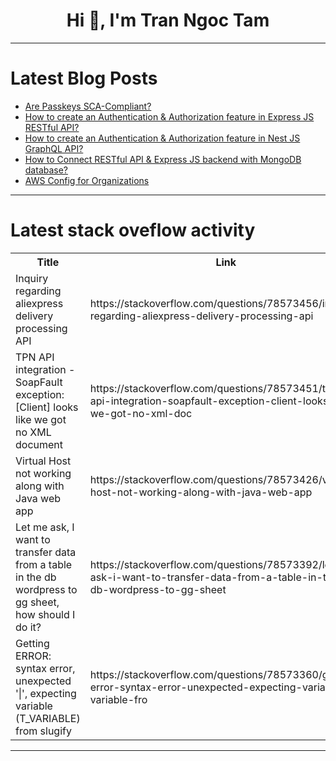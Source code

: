 <h1 align="center">Hi 👋, I'm Tran Ngoc Tam</h1>

---

# Latest Blog Posts 
<!-- BLOG-POST-LIST:START -->
- [Are Passkeys SCA-Compliant?](https://dev.to/corbado/are-passkeys-sca-compliant-12jp)
- [How to create an Authentication &amp; Authorization feature in Express JS RESTful API?](https://dev.to/nadim_ch0wdhury/how-to-create-an-authentication-authorization-feature-in-express-js-restful-api-ge8)
- [How to create an Authentication &amp; Authorization feature in Nest JS GraphQL API?](https://dev.to/nadim_ch0wdhury/how-to-create-an-authentication-authorization-feature-in-nest-js-graphql-api-35em)
- [How to Connect RESTful API &amp; Express JS backend with MongoDB database?](https://dev.to/nadim_ch0wdhury/how-to-connect-restful-api-express-js-backend-with-mongodb-database-2aaa)
- [AWS Config for Organizations](https://dev.to/diegotrujillo/aws-config-for-organizations-3i6p)
<!-- BLOG-POST-LIST:END -->

---

# Latest stack oveflow activity
<table>
  <tr><th>Title</th><th>Link</th></tr>
  <!-- STACKOVERFLOW:START --><tr><td>Inquiry regarding aliexpress delivery processing API</td><td>https://stackoverflow.com/questions/78573456/inquiry-regarding-aliexpress-delivery-processing-api</td></tr><tr><td>TPN API integration - SoapFault exception: [Client] looks like we got no XML document</td><td>https://stackoverflow.com/questions/78573451/tpn-api-integration-soapfault-exception-client-looks-like-we-got-no-xml-doc</td></tr><tr><td>Virtual Host not working along with Java web app</td><td>https://stackoverflow.com/questions/78573426/virtual-host-not-working-along-with-java-web-app</td></tr><tr><td>Let me ask, I want to transfer data from a table in the db wordpress to gg sheet, how should I do it?</td><td>https://stackoverflow.com/questions/78573392/let-me-ask-i-want-to-transfer-data-from-a-table-in-the-db-wordpress-to-gg-sheet</td></tr><tr><td>Getting ERROR: syntax error, unexpected &#39;|&#39;, expecting variable &lpar;T_VARIABLE&rpar; from slugify</td><td>https://stackoverflow.com/questions/78573360/getting-error-syntax-error-unexpected-expecting-variable-t-variable-fro</td></tr><!-- STACKOVERFLOW:END -->
</table>

---


